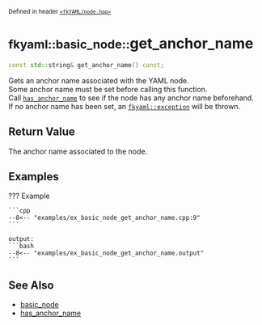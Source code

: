 <small>Defined in header [`<fkYAML/node.hpp>`](https://github.com/fktn-k/fkYAML/blob/develop/include/fkYAML/node.hpp)</small>

# <small>fkyaml::basic_node::</small>get_anchor_name

```cpp
const std::string& get_anchor_name() const;
```

Gets an anchor name associated with the YAML node.  
Some anchor name must be set before calling this function.  
Call [`has_anchor_name`](has_anchor_name.md) to see if the node has any anchor name beforehand.  
If no anchor name has been set, an [`fkyaml::exception`](../exception/index.md) will be thrown.

## **Return Value**

The anchor name associated to the node.  

## **Examples**

??? Example

    ```cpp
    --8<-- "examples/ex_basic_node_get_anchor_name.cpp:9"
    ```

    output:
    ```bash
    --8<-- "examples/ex_basic_node_get_anchor_name.output"
    ```

## **See Also**

* [basic_node](index.md)
* [has_anchor_name](has_anchor_name.md)
